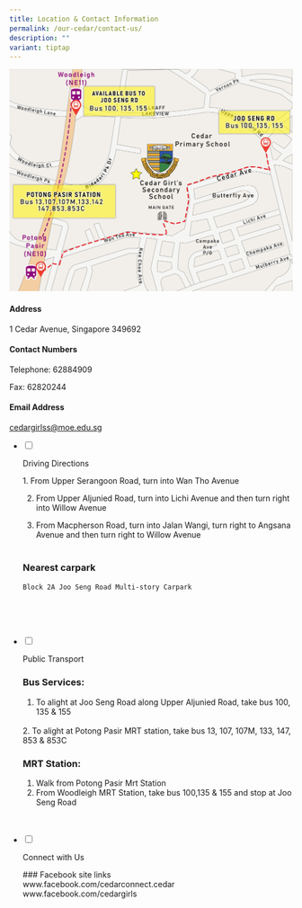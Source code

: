 ```yaml
---
title: Location & Contact Information
permalink: /our-cedar/contact-us/
description: ""
variant: tiptap
---
```

![](/images/CGSS%20map.jpg)

[](mailto:cedargirlss@moe.edu.sg)

  

#### Address
1 Cedar Avenue, Singapore 349692

  

#### Contact Numbers
Telephone: 62884909

Fax: 62820244

  
#### Email Address
[cedargirlss@moe.edu.sg](mailto:cedargirlss@moe.edu.sg)


<ul class="jekyllcodex_accordion">

<li>

<input type="checkbox" id="accordion1">

<label for="accordion1">Driving Directions</label>

<div>

<p>
1. 	From Upper Serangoon Road, turn into Wan Tho Avenue
	
2. From Upper Aljunied Road, turn into Lichi Avenue and then turn right into Willow Avenue
	
3. From Macpherson Road, turn into Jalan Wangi, turn right to Angsana Avenue and then turn right to Willow Avenue
<br><br>
	
### Nearest carpark<br>
	Block 2A Joo Seng Road Multi-story Carpark
	
 <br><br>  

</p>

</div>

</li>&nbsp;&nbsp;

<li>

<input type="checkbox" id="accordion2">

<label for="accordion2">Public Transport</label>

<div>

<p>

### Bus Services:

1.  To alight at Joo Seng Road along Upper Aljunied Road, take bus 100, 135 &amp; 155
<br>
2.  To alight at Potong Pasir MRT station, take bus 13, 107, 107M, 133, 147, 853 &amp; 853C
<br>
  

### MRT Station:

1.  Walk from Potong Pasir Mrt Station
	<br>
2.  From Woodleigh MRT Station, take bus 100,135 &amp; 155 and stop at Joo Seng Road <br><br>
</p>

</div>

</li>&nbsp;&nbsp;
  
<li>

<input type="checkbox" id="accordion3">

<label for="accordion3">Connect with Us</label>

<div>

<p>
### Facebook site links<br>
www.facebook.com/cedarconnect.cedar<br>
www.facebook.com/cedargirls<br><br>
</p>

</div>

</li>&nbsp;&nbsp;
  

</ul>